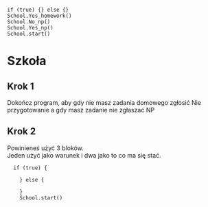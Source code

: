 ```blocks
if (true) {} else {}
School.Yes_homework()
School.No_np()
School.Yes_np()
School.start()
```
# Szkoła
## Krok 1
Dokończ program, aby gdy nie masz zadania domowego zgłosić Nie przygotowanie a gdy masz zadanie nie zgłaszać NP

## Krok 2
Powinieneś użyć 3 bloków.<br>
Jeden użyć jako warunek i dwa jako to co ma się stać.

```template
  if (true) {
 
    } else {
  
    }
    School.start()

```
